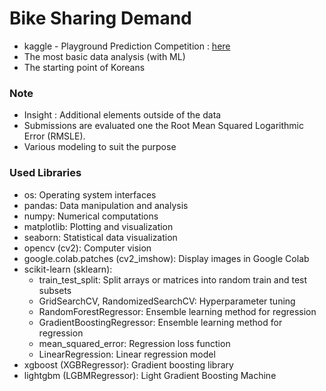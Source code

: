 # Bike Sharing Demand

* kaggle - Playground Prediction Competition : [here](https://www.kaggle.com/c/bike-sharing-demand)
* The most basic data analysis (with ML)
* The starting point of Koreans

### Note
* Insight : Additional elements outside of the data
* Submissions are evaluated one the Root Mean Squared Logarithmic Error (RMSLE).
* Various modeling to suit the purpose

### Used Libraries
* os: Operating system interfaces
* pandas: Data manipulation and analysis
* numpy: Numerical computations
* matplotlib: Plotting and visualization
* seaborn: Statistical data visualization
* opencv (cv2): Computer vision
* google.colab.patches (cv2_imshow): Display images in Google Colab
* scikit-learn (sklearn):
	* train_test_split: Split arrays or matrices into random train and test subsets
	* GridSearchCV, RandomizedSearchCV: Hyperparameter tuning
	* RandomForestRegressor: Ensemble learning method for regression
	* GradientBoostingRegressor: Ensemble learning method for regression
	* mean_squared_error: Regression loss function
	* LinearRegression: Linear regression model
* xgboost (XGBRegressor): Gradient boosting library
* lightgbm (LGBMRegressor): Light Gradient Boosting Machine
